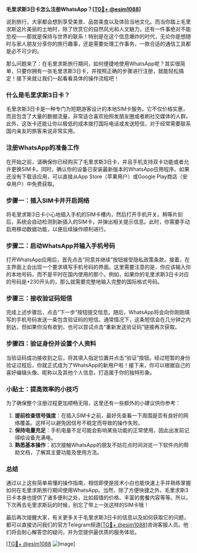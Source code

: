 **毛里求斯3日卡怎么注册WhatsApp？[[TG💪+ @esim1088](https://t.me/s/esim1088)]**

说到旅行，大家都会想到享受美景、品尝美食以及体验当地文化。而当你踏上毛里求斯这片美丽的土地时，除了欣赏它的自然风光和人文魅力，还有一件事绝对不能忽视——那就是保持与世界的联系！特别是在这个信息爆炸的时代，无论你是想随时与家人朋友分享你的旅行趣事，还是需要处理工作事务，一款合适的通信工具都是必不可少的。

那么问题来了：在毛里求斯旅行期间，如何便捷地使用WhatsApp呢？其实很简单，只要你拥有一张毛里求斯3日卡，并按照正确的步骤进行注册，就能轻松搞定！接下来就让我们一起看看具体的操作流程吧！

### 什么是毛里求斯3日卡？

毛里求斯3日卡是一种专门为短期游客设计的本地SIM卡服务。它不仅价格实惠，而且包含了大量的数据流量，非常适合喜欢拍照发朋友圈或者刷社交媒体的人群。此外，这张卡还能让你以极低的成本拨打国际电话或发送短信，对于经常需要联系国内亲友的旅客来说非常实用。

### 注册WhatsApp的准备工作

在开始之前，请确保你已经购买了毛里求斯3日卡，并且手机支持双卡功能或者允许更换SIM卡。同时，确认你的设备已安装最新版本的WhatsApp应用程序。如果还没有下载该应用，可以直接从App Store（苹果用户）或Google Play商店（安卓用户）中免费获取。

### 步骤一：插入SIM卡并开启网络

将毛里求斯3日卡小心地插入手机的SIM卡槽内，然后打开手机开关。稍等片刻后，系统会自动检测到新插入的SIM卡，并弹出相关提示信息。此时，你需要手动启用移动数据功能，以便后续操作顺利进行。

### 步骤二：启动WhatsApp并输入手机号码

打开WhatsApp应用后，首先点击“同意并继续”按钮接受隐私政策条款。接着，在主界面上会出现一个要求填写手机号码的界面。这里需要注意的是，你应该输入你的本地号码，而不是平时在国内使用的那个。例如，如果你的毛里求斯3日卡对应的号码是+230开头的，那么就需要完整地输入完整的国际格式号码。

### 步骤三：接收验证码短信

完成上述步骤后，点击“下一步”按钮提交信息。随后，WhatsApp将会向你刚刚填写的手机号码发送一条包含验证码的短信。通常情况下，这条短信会在几分钟之内到达，但如果你没有收到，也可以尝试点击“重新发送验证码”链接再次获取。

### 步骤四：验证身份并设置个人资料

当验证码成功接收到之后，将其填入指定位置并点击“验证”按钮。经过短暂的身份验证过程后，你就正式成为了WhatsApp的新用户啦！接下来，你可以根据自己的喜好编辑头像、昵称以及其他个人信息，打造属于你的独特形象。

### 小贴士：提高效率的小技巧

为了确保整个注册过程更加顺畅无阻，这里还有一些额外的小建议供你参考：

1. **提前检查信号强度**：在插入SIM卡之前，最好先查看一下周围是否有良好的网络覆盖。这样可以避免因信号不稳定而导致的操作失败。
2. **保持电量充足**：手机电量不足可能会影响某些功能的正常使用，因此出发前记得给设备充满电。
3. **熟悉基本操作**：初次接触WhatsApp的朋友不妨花点时间浏览一下软件内的帮助文档，了解其主要功能及使用方法。

### 总结

通过以上这些简单易懂的操作指南，相信即使是技术小白也能快速上手并熟练掌握如何在毛里求斯旅行期间使用WhatsApp。当然，除了方便快捷之外，毛里求斯3日卡本身也提供了诸多便利之处，比如超值的价格、丰富的套餐内容等等。所以，下次再去毛里求斯玩的时候，别忘了带上一张这样的SIM卡哦！

最后再次提醒大家，有关更多关于毛里求斯3日卡的信息以及如何获取它的问题，都可以直接访问我们的官方Telegram频道[[TG💪+ @esim1088](https://t.me/s/esim1088)]咨询客服人员。他们将会耐心解答您的疑问，并为您提供最优质的服务体验。

[[TG💪+ @esim1088](https://t.me/s/esim1088) ![Image](https://i.postimg.cc/4NQfJmqS/Snipaste-2025-05-13-00-14-12.png)]